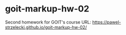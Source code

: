 # goit-markup-hw-02
Second homework for GOIT's course
URL: https://pawel-strzelecki.github.io/goit-markup-hw-02/
